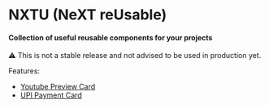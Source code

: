# NXTU (NeXT reUsable)
#### Collection of useful reusable components for your projects

⚠️ This is not a stable release and not advised to be used in production yet.

Features:

- [Youtube Preview Card](https://docs.nxtu.dev/components/youtube-preview-card)
- [UPI Payment Card](https://docs.nxtu.dev/components/upi-payment-card)